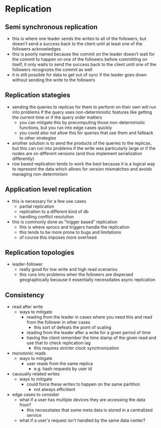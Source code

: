 # Replication

## Semi synchronous replication
- this is where one leader sends the writes to all of the followers, but doesn't send a success back to the client until at least one of the followers acknowledges
- this is poorly named because the commit on the leader doesn't wait for the commit to happen on one of the followers before committing on itself, it only waits to send the success back to the client until one of the followers recognizes the commit as well
- it is still possible for data to get out of sync if the leader goes down without sending the write to the followers

## Replication stategies
- sending the queries to replicas for them to perform on their own will run into problems if the query uses non-deterministic features like getting the current time or if the query order matters
  - you can mitigate this by precomputing those non-deterministic functions, but you run into edge cases quickly
  - you could also not allow this for queries that use them and fallback to other strategies
- another solution is to send the products of the queries to the replicas, but this can run into problems if the write was particularly large or if the nodes are on different versions (and thus implement serialization differently)
- row based replication tends to work the best because it is a logical way to represent the data which allows for version mismatches and avoids managing non-determinism

## Application level replication
- this is necessary for a few use cases
  - partial replication
  - replication to a different kind of db
  - handling conflict resolution
- this is commonly done as "trigger based" replication
  - this is where sprocs and triggers handle the replication
  - this tends to be more prone to bugs and limitations
  - of course this imposes more overhead

## Replication topologies
- leader-follower
  - really good for low write and high read scenarios
  - this runs into problems when the followers are dispersed geographically because it essentially necessitates async replication

## Consistency
- read after write
  - ways to mitigate
    - reading from the leader in cases where you need this and read from the follower in other cases
      - this sort of defeats the point of scaling
    - reading from the leader after a write for a given period of time
    - having the client remember the time stamp of the given read and use that to check replication lag
      - this requires stricter clock synchronization
- monotonic reads
  - ways to mitigate
    - user reads from the same replica
      - e.g. hash requests by user id
- causually related writes
  - ways to mitigate
    - could force these writes to happen on the same partition
      - not always efficitient
- edge cases to consider
  - what if a user has multiple devices they are accessing the data from?
    - this necessitates that some meta data is stored in a centralized service
  - what if a user's request isn't handled by the same data center?